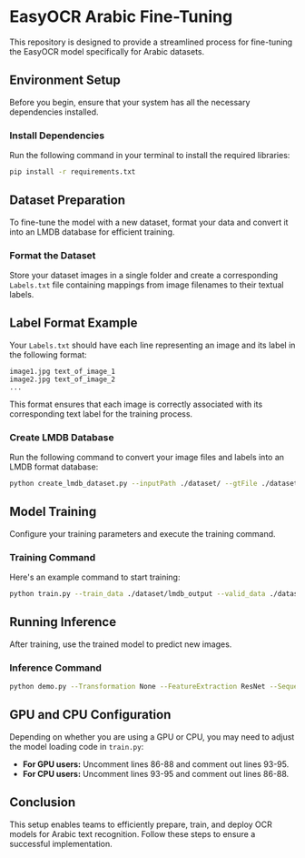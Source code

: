 
# EasyOCR Arabic Fine-Tuning

This repository is designed to provide a streamlined process for fine-tuning the EasyOCR model specifically for Arabic datasets.

## Environment Setup

Before you begin, ensure that your system has all the necessary dependencies installed.

### Install Dependencies

Run the following command in your terminal to install the required libraries:

```bash
pip install -r requirements.txt
```

## Dataset Preparation

To fine-tune the model with a new dataset, format your data and convert it into an LMDB database for efficient training.

### Format the Dataset

Store your dataset images in a single folder and create a corresponding `Labels.txt` file containing mappings from image filenames to their textual labels.

## Label Format Example

Your `Labels.txt` should have each line representing an image and its label in the following format:

```
image1.jpg text_of_image_1
image2.jpg text_of_image_2
...
```

This format ensures that each image is correctly associated with its corresponding text label for the training process.

### Create LMDB Database

Run the following command to convert your image files and labels into an LMDB format database:

```bash
python create_lmdb_dataset.py --inputPath ./dataset/ --gtFile ./dataset/Labels.txt --outputPath ./dataset/lmdb_output
```

## Model Training

Configure your training parameters and execute the training command.

### Training Command

Here's an example command to start training:

```bash
python train.py --train_data ./dataset/lmdb_output --valid_data ./dataset/lmdb_output --select_data "/" --batch_ratio 1.0 --Transformation None --FeatureExtraction ResNet --SequenceModeling BiLSTM --Prediction CTC --batch_size 2 --data_filtering_off --workers 0 --batch_max_length 80 --num_iter 10 --valInterval 5 --saved_model ./saved_models/arabic.pth
```

## Running Inference

After training, use the trained model to predict new images.

### Inference Command

```bash
python demo.py --Transformation None --FeatureExtraction ResNet --SequenceModeling BiLSTM --Prediction CTC --image_folder <path_to_test_images> --saved_model ./saved_models/arabic.pth
```

## GPU and CPU Configuration

Depending on whether you are using a GPU or CPU, you may need to adjust the model loading code in `train.py`:

- **For GPU users:** Uncomment lines 86-88 and comment out lines 93-95.
- **For CPU users:** Uncomment lines 93-95 and comment out lines 86-88.

## Conclusion

This setup enables teams to efficiently prepare, train, and deploy OCR models for Arabic text recognition. Follow these steps to ensure a successful implementation.


